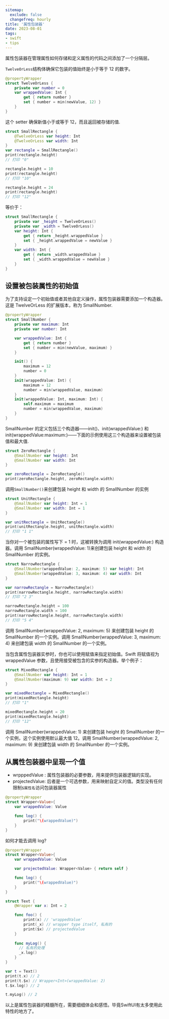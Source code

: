 ```yaml
---
sitemap:
  exclude: false
  changefreq: hourly
title: '属性包装器'
date: 2023-08-01
tags:
- swift
- tips
---
```


属性包装器在管理属性如何存储和定义属性的代码之间添加了一个分隔层。

`TwelveOrLess`结构体确保它包装的值始终是小于等于 12 的数字。

```swift
@propertyWrapper
struct TwelveOrLess {
    private var number = 0
    var wrappedValue: Int {
        get { return number }
        set { number = min(newValue, 12) }
    }
}
```

这个 setter 确保新值小于或等于 12，而且返回被存储的值.

```swift
struct SmallRectangle {
    @TwelveOrLess var height: Int
    @TwelveOrLess var width: Int
}
var rectangle = SmallRectangle()
print(rectangle.height)
// 打印 "0"

rectangle.height = 10
print(rectangle.height)
// 打印 "10"

rectangle.height = 24
print(rectangle.height)
// 打印 "12"
```

等价于：

```swift
struct SmallRectangle {
    private var _height = TwelveOrLess()
    private var _width = TwelveOrLess()
    var height: Int {
        get { return _height.wrappedValue }
        set { _height.wrappedValue = newValue }
    }
    var width: Int {
        get { return _width.wrappedValue }
        set { _width.wrappedValue = newValue }
    }
}
```

## 设置被包装属性的初始值

为了支持设定一个初始值或者其他自定义操作，属性包装器需要添加一个构造器。这是 TwelveOrLess 的扩展版本，称为 SmallNumber.

```swift
@propertyWrapper
struct SmallNumber {
    private var maximum: Int
    private var number: Int

    var wrappedValue: Int {
        get { return number }
        set { number = min(newValue, maximum) }
    }

    init() {
        maximum = 12
        number = 0
    }
    init(wrappedValue: Int) {
        maximum = 12
        number = min(wrappedValue, maximum)
    }
    init(wrappedValue: Int, maximum: Int) {
        self.maximum = maximum
        number = min(wrappedValue, maximum)
    }
}
```

SmallNumber 的定义包括三个构造器——init()、init(wrappedValue:) 和 init(wrappedValue:maximum:)——下面的示例使用这三个构造器来设置被包装值和最大值.

```swift
struct ZeroRectangle {
    @SmallNumber var height: Int
    @SmallNumber var width: Int
}

var zeroRectangle = ZeroRectangle()
print(zeroRectangle.height, zeroRectangle.width)
```

调用`SmallNumber()`来创建包装 height 和 width 的 SmallNumber 的实例

```swift
struct UnitRectangle {
    @SmallNumber var height: Int = 1
    @SmallNumber var width: Int = 1
}

var unitRectangle = UnitRectangle()
print(unitRectangle.height, unitRectangle.width)
// 打印 "1 1"
```
当你对一个被包装的属性写下 = 1 时，这被转换为调用 init(wrappedValue:) 构造器。调用 SmallNumber(wrappedValue: 1)来创建包装 height 和 width 的 SmallNumber 的实例。

```swift
struct NarrowRectangle {
    @SmallNumber(wrappedValue: 2, maximum: 5) var height: Int
    @SmallNumber(wrappedValue: 3, maximum: 4) var width: Int
}

var narrowRectangle = NarrowRectangle()
print(narrowRectangle.height, narrowRectangle.width)
// 打印 "2 3"

narrowRectangle.height = 100
narrowRectangle.width = 100
print(narrowRectangle.height, narrowRectangle.width)
// 打印 "5 4"
```

调用 SmallNumber(wrappedValue: 2, maximum: 5) 来创建包装 height 的 SmallNumber 的一个实例。调用 SmallNumber(wrappedValue: 3, maximum: 4) 来创建包装 width 的 SmallNumber 的一个实例。


当包含属性包装器实参时，你也可以使用赋值来指定初始值。Swift 将赋值视为 wrappedValue 参数，且使用接受被包含的实参的构造器。举个例子：

```swift
struct MixedRectangle {
    @SmallNumber var height: Int = 1
    @SmallNumber(maximum: 9) var width: Int = 2
}

var mixedRectangle = MixedRectangle()
print(mixedRectangle.height)
// 打印 "1"

mixedRectangle.height = 20
print(mixedRectangle.height)
// 打印 "12"
```

调用 SmallNumber(wrappedValue: 1) 来创建包装 height 的 SmallNumber 的一个实例，这个实例使用默认最大值 12。调用 SmallNumber(wrappedValue: 2, maximum: 9) 来创建包装 width 的 SmallNumber 的一个实例。

## 从属性包装器中呈现一个值

* wrpppedValue : 属性包装器的必要参数，用来提供包装器逻辑的实现。
* projectedValue: 后者是一个可选参数，用来映射自定义的值。类型没有任何限制`$属性名`访问包装器属性

```swift
@propertyWrapper
struct Wrapper<Value>{
    var wrappedValue: Value

    func log() {
        print("\(wrappedValue)")
    }
}
```

如何才能去调用 log?

```swift
@propertyWrapper
struct Wrapper<Value>{
    var wrappedValue: Value

    var projectedValue: Wrapper<Value> { return self }

    func log() {
        print("\(wrappedValue)")
    }
}

struct Text {
    @Wrapper var x: Int = 2

    func foo() {
        print(x) // 'wrappedValue'
        print(_x) // wrapper type itself, 私有的
        print($x) // projectedValue
    }
  
    func myLog() {
      // 私有的处理
      _x.log()
    }
}

var t = Text()
print(t.x) // 2
print(t.$x) // Wrapper<Int>(wrappedValue: 2)
t.$x.log() // 2

t.myLog() // 2
```

以上是属性包装器的精髓所在，需要细细体会和感悟。毕竟SwiftUI有太多使用此特性的地方了。







